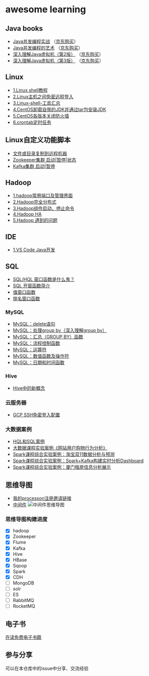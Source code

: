 # awesome learning

## Java books  

- [Java并发编程实战](https://book.douban.com/subject/10484692/) （[京东购买](https://union-click.jd.com/jdc?e=&p=AyIGZRhaFAURAlEYWxYyEgZdGFgWBhM3EUQDS10iXhBeGlcJDBkNXg9JHU4YDk5ER1xOGRNLGEEcVV8BXURFUFdfC0RVU1JRUy1OVxUDGgRWGF8UMhJAUlgFTlZiZQNpCFVLQXwpUjpJGFQLWStaJQETB1QSXRIFGgZlK1sSMkBpja3tzaejG4Gx1MCKhTdUK1sRBBoDXRlYFAoQAlQrXBULIlwLWA0dAyI3ZRhrJTISN1YrGXtWFQFTHQ8VAEcHVEteFFJFD1EfD0JQFwBRTw8cBEADVCtZFAMWDg%3D%3D)）
- [Java并发编程的艺术](https://book.douban.com/subject/26591326/) （[京东购买](https://union-click.jd.com/jdc?e=&p=AyIGZRhaFAURAlEYWxYyEAZVE1IRAho3EUQDS10iXhBeGlcJDBkNXg9JHU4YDk5ER1xOGRNLGEEcVV8BXURFUFdfC0RVU1JRUy1OVxcDEg9cH1sdMkd0AnMrc2lKZyp9L0NmE2cQEjNUZGILWStaJQETB1QSXRIFGgZlK1sSMkBpja3tzaejG4Gx1MCKhTdUK1sRBBoDXRlbEQIQBl0rXBULIlwLWA0dAyI3ZRhrJTISN1YrGXtQFQABHFMdAEUCURpeE1EQVAJIUxELRg5TTlgRCkEOUStZFAMWDg%3D%3D)）
- [深入理解Java虚拟机（第2版）](https://book.douban.com/subject/24722612/) （[京东购买](https://union-click.jd.com/jdc?e=&p=AyIGZRhaFAURAlEYWxYyEgdWH1gTBBs3EUQDS10iXhBeGlcJDBkNXg9JHU4YDk5ER1xOGRNLGEEcVV8BXURFUFdfC0RVU1JRUy1OVxUCEQNWHV0cMkcDV3AcURhBZE9lK0cBFw4qXj5tY0QLWStaJQETB1QSXRIFGgZlK1sSMkBpja3tzaejG4Gx1MCKhTdUK1sRBBoDXRlaEwYSBVcrXBULIlwLWA0dAyI3ZRhrJTISN1YrGXtRRgdcE19BUhsEVBpeHAAXDl1JDxEFRwEASw9AABNUXCtZFAMWDg%3D%3D)）
- [深入理解Java虚拟机（第3版）](https://book.douban.com/subject/34907497/) （[京东购买](https://union-click.jd.com/jdc?e=&p=AyIGZRprFQEVBlMYUx0yVlgNRQQlW1dCFFlQCxxKQgFHREkdSVJKSQVJHFRXFk9FUlpGQUpLCVBaTFhbXQtWVmpSWRtYEgMUBF0Ta016ZFRVSAVtZxNhLBwbHEd1eFdHOEMOHjdUK1gUAhMOUxxcHQMiN1Uca0NsEgZUGloUBxMDVitaJQIWDlEcWB0CFw9dGVslBRIOZUAFVlQaBmUraxYyIjdVK1glQHxVB0kLE1USB1VOCRUHRgJcEgwTVRdUAB5ZQQFBD1ROWCUAEwZREg%3D%3D)）

## Linux  

- [1.Linux shell教程](https://github.com/jast90/awesome-learning/issues/9)
- [2.Linux主机之间免密远程登入](Linux/2.Linux主机之间免密远程登入.md)
- [3.Linux-shell-工具汇总](Linux/3.Linux-shell-工具汇总.md)
- [4.CentOS卸载自带的JDK并通过tar包安装JDK](Linux/4.CentOS卸载自带的JDK并通过tar包安装JDK.md)
- [5.CentOS各版本关闭防火墙](Linux/5.CentOS各版本关闭防火墙.md)
- [6.crontab定时任务](Linux/6.crontab定时任务.md)

## Linux自定义功能脚本

- [文件或目录复制到远程机器](https://github.com/jast90/awesome-books/issues/5#issuecomment-601547323)
- [Zookeeper集群 启动|暂停|状态](https://github.com/jast90/awesome-books/issues/5#issuecomment-608341496)
- [Kafka集群 启动|暂停](https://github.com/jast90/awesome-books/issues/5#issuecomment-608398815)

## Hadoop

- [1.hadoop常用端口及管理界面](https://github.com/jast90/awesome-books/issues/10)
- [2.Hadoop完全分布式](https://github.com/jast90/awesome-books/issues/11)
- [3.Hadoop组件启动、停止命令](https://github.com/jast90/awesome-books/issues/12)
- [4.Hadoop HA](https://github.com/jast90/awesome-books/issues/14)
- [5.Hadoop 遇到的问题](https://github.com/jast90/awesome-books/issues/16)

## IDE  

- [1.VS Code Java开发](https://github.com/jast90/awesome-books/issues/15)

## SQL

- [SQL/HQL 窗口函数是什么鬼？](https://github.com/jast90/awesome-books/issues/27#issue-595545747)
- [SQL 开窗函数简介](https://github.com/jast90/awesome-books/issues/27#issuecomment-610837684)
- [值窗口函数](https://github.com/jast90/awesome-books/issues/27#issuecomment-611848265)
- [排名窗口函数](https://github.com/jast90/awesome-books/issues/27#issuecomment-611854304)

### MySQL

- [MySQL：delete语句](https://github.com/jast90/leetcode/issues/1)
- [MySQL：处理group by（深入理解group by）](https://github.com/jast90/leetcode/issues/2)
- [MySQL：汇总（GROUP BY）函数](https://github.com/jast90/leetcode/issues/3)
- [MySQL：流程控制函数](https://github.com/jast90/leetcode/issues/4)
- [MySQL：运算符](https://github.com/jast90/leetcode/issues/5)
- [MySQL：数值函数及操作符](https://github.com/jast90/leetcode/issues/6)
- [MySQL：日期和时间函数](https://github.com/jast90/leetcode/issues/7)

### Hive

- [Hive中的新概念](https://github.com/jast90/awesome-books/issues/30)

### 云服务器
- [GCP SSH免密登入配置](https://github.com/jast90/awesome-learning/issues/53)

### 大数据案例

- [HQL和SQL案例](https://github.com/jast90/awesome-books/issues/29)
- [大数据课程实验案例《网站用户购物行为分析》](http://dblab.xmu.edu.cn/post/7499/)
- [Spark课程综合实验案例：淘宝双11数据分析与预测](http://dblab.xmu.edu.cn/post/8116/)
- [Spark课程综合实验案例：Spark+Kafka构建实时分析Dashboard](http://dblab.xmu.edu.cn/post/8274/)
- [Spark课程综合实验案例：厦门租房信息分析展示](http://dblab.xmu.edu.cn/blog/2307/)

## 思维导图

- [我的processon注册邀请链接](https://www.processon.com/i/5cdd3988e4b05071d4826643)
- [中间件](https://www.processon.com/view/5cf7290de4b06e3f4facc563#map)
![中间件思维导图](image/middleware.png)

### 思维导图构建进度
- [x] hadoop 
- [x] Zookeeper 
- [x] Flume 
- [x] Kafka 
- [x] Hive 
- [x] HBase 
- [x] Sqoop 
- [x] Spark 
- [x] CDH 
- [ ] MongoDB 
- [ ] solr 
- [ ] ES 
- [ ] RabbitMQ 
- [ ] RocketMQ 

## 电子书
[在读免费电子书籍](https://github.com/jast90/awesome-learning/issues/60)

## 参与分享  

可以在本仓库中的issue中分享、交流经验 
